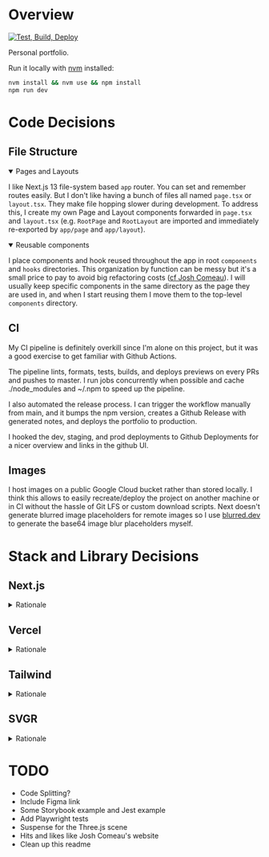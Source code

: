 # Overview

[![Test, Build, Deploy](https://github.com/Bierro/pierre-amelot-portfolio/actions/workflows/test-build-deploy.yml/badge.svg?branch=main)](https://github.com/Bierro/pierre-amelot-portfolio/actions/workflows/test-build-deploy.yml)

Personal portfolio.

Run it locally with [nvm](https://github.com/nvm-sh/nvm) installed:

```bash
nvm install && nvm use && npm install
npm run dev
```

# Code Decisions

## File Structure

<details open>
<summary>Pages and Layouts</summary>

I like Next.js 13 file-system based `app` router. You can set and remember
routes easily. But I don't like having a bunch of files all named `page.tsx` or
`layout.tsx`. They make file hopping slower during development. To address this,
I create my own Page and Layout components forwarded in `page.tsx` and
`layout.tsx` (e.g. `RootPage` and `RootLayout` are imported and immediately
re-exported by `app/page` and `app/layout`).

</details>

<details open>
<summary>Reusable components</summary>

I place components and hook reused throughout the app in root `components` and
`hooks` directories. This organization by function can be messy but it's a small
price to pay to avoid big refactoring costs ([cf Josh
Comeau](https://www.joshwcomeau.com/react/file-structure/#organized-by-function-12)).
I will usually keep specific components in the same directory as the page they
are used in, and when I start reusing them I move them to the top-level
`components` directory.

</details>

## CI

My CI pipeline is definitely overkill since I'm alone on this project, but it
was a good exercise to get familiar with Github Actions.

The pipeline lints, formats, tests, builds, and deploys previews on every PRs
and pushes to master. I run jobs concurrently when possible and cache
./node_modules and ~/.npm to speed up the pipeline.

I also automated the release process. I can trigger the workflow manually from
main, and it bumps the npm version, creates a Github Release with generated
notes, and deploys the portfolio to production.

I hooked the dev, staging, and prod deployments to Github Deployments for a nicer
overview and links in the github UI.

## Images

I host images on a public Google Cloud bucket rather than stored locally. I
think this allows to easily recreate/deploy the project on another machine or in
CI without the hassle of Git LFS or custom download scripts. Next doesn't
generate blurred image placeholders for remote images so I use
[blurred.dev](https://blurred.dev) to generate the base64 image blur
placeholders myself.

# Stack and Library Decisions

## Next.js

<details>
<summary>Rationale</summary>

### Why I chose it

- Hot skill to have these days
- Easy way to play around with React server components and Suspense
- Nice routing system and links prefetching
- Easy Image optimization, hosting, blur placeholder, and loader
- Easy google fonts integration and fallback font

### What I don't love

- Next uses SWC (which should be on par with esbuild) to compile typescript, but
  it still uses **webpack5** for bundling and HMR in development which makes it slow
  on server start and updates compared to Vite. Plugins in webpack5 are also
  supposed to be a pain to write compared to Rollup or Vite.
- Even though they let you use TurboPack in dev, it's still in beta, not
  widespread, and there are annoying issues like making svgr work
  ([details](https://github.com/vercel/next.js/issues/48140))
- Next doesn't generate base64 image blur placeholders on remote images
- Not a lot of explanation in the docs around the relatively large bundle size
  even with a simple

</details>

## Vercel

<details>
<summary>Rationale</summary>

### Why I chose it

- Individual preview links are really nice
- Natural choice for Next.js to host server and work with React server
  components (with serverless functions on the edge)
- Nice that image optimization runs on the edge with nice caching

### What I don't love

- Docs don't say much about the WebP compression settings used in their image
  optimization (e.g. lossy vs lossless)

</details>

## Tailwind

<details>
<summary>Rationale</summary>

### Why I chose it

- Hot skill to have these days
- I like the principle of co-locating style as close to the tag/component as
  possible. Unlike CSS Modules or styled-components, I don't have to think about
  naming styles which removes a lot of difficulty, overhead, and
  miscommunication between developers.
- CSS rules are generated at build time rather than runtime (like Chakra UI)
- Simple design which makes it easy for people to build and distribute very
  customizable and extendable component libraries (like headless ui, tailwind
  components, or shadcn) on top of it, without having a bunch of custom syntax
  or rules.

### What I don't love

- Lots of classnames hurts readability imo and it can be hard to find the
  tailwind rule you're looking for in this large string. I preferred the
  highlighting and ordering of props in Chakra UI, and the highlighting of
  styled-components. But I understand that following the ordering of the cascade
  is better for bug prevention.
- Semantic tokens and theming aren't really supported. The explanation by
  Tailwind's CEO that it would not be useful is wrong imo, and designers and
  large companies have now adopted semantic tokens for theming their design
  systems

</details>

## SVGR

<details>
<summary>Rationale</summary>

### Why I chose it

- Loading SVGs as React components is more flexible than `img` tags. I can style
  and animate the SVGs directly in CSS.

</details>

# TODO

- Code Splitting?
- Include Figma link
- Some Storybook example and Jest example
- Add Playwright tests
- Suspense for the Three.js scene
- Hits and likes like Josh Comeau's website
- Clean up this readme
